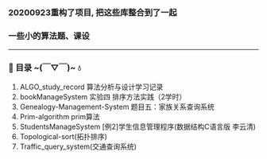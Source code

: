 ### 20200923重构了项目, 把这些库整合到了一起
### 一些小的算法题、课设
---
### 🌈 目录 ~(￣▽￣)~ 💧
1. ALGO_study_record 算法分析与设计学习记录
2. bookManageSystem 实验四 排序方法实践（2学时）
3. Genealogy-Management-System 题目五：家族关系查询系统
4. Prim-algorithm prim算法
5. StudentsManageSystem [例2]学生信息管理程序(数据结构C语言版 李云清)
6. Topological-sort(拓扑排序)
7. Traffic_query_system(交通查询系统)